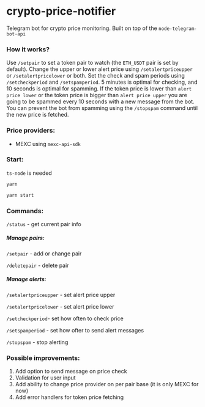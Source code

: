 # crypto-price-notifier

Telegram bot for crypto price monitoring. Built on top of the `node-telegram-bot-api`

### How it works?

Use `/setpair` to set a token pair to watch (the `ETH_USDT` pair is set by default). Change the upper or lower alert price using `/setalertpriceupper` or `/setalertpricelower` or both. Set the check and spam periods using `/setcheckperiod` and `/setspamperiod`. 5 minutes is optimal for checking, and 10 seconds is optimal for spamming. If the token price is lower than `alert price lower` or the token price is bigger than `alert price upper` you are going to be spammed every 10 seconds with a new message from the bot. You can prevent the bot from spamming using the `/stopspam` command until the new price is fetched.

### Price providers:

- MEXC using `mexc-api-sdk`

### Start:

`ts-node` is needed

```bash
yarn
```

```bash
yarn start
```

### Commands:

`/status` - get current pair info

##### Manage pairs:

`/setpair` - add or change pair

`/deletepair` - delete pair

##### Manage alerts:

`/setalertpriceupper` - set alert price upper

`/setalertpricelower` - set alert price lower

`/setcheckperiod`- set how often to check price

`/setspamperiod` - set how ofter to send alert messages

`/stopspam` - stop alerting

### Possible improvements:

1. Add option to send message on price check
2. Validation for user input
3. Add ability to change price provider on per pair base (it is only MEXC for now)
4. Add error handlers for token price fetching
